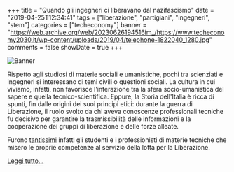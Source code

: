 +++
title = "Quando gli ingegneri ci liberavano dal nazifascismo"
date = "2019-04-25T12:34:41"
tags = ["liberazione", "partigiani", "ingegneri", "stem"]
categories = ["techeconomy"]
banner = "https://web.archive.org/web/20230626194516im_/https://www.techeconomy2030.it/wp-content/uploads/2019/04/telephone-1822040_1280.jpg"
comments = false
showDate = true
+++

![Banner](https://web.archive.org/web/20230626194516im_/https://www.techeconomy2030.it/wp-content/uploads/2019/04/telephone-1822040_1280.jpg)

Rispetto agli studiosi di materie sociali e umanistiche, pochi tra scienziati e
ingegneri si interessano di temi civili o questioni sociali. La cultura in cui viviamo, infatti,
non favorisce l'interazione tra la sfera socio-umanistica del sapere e
quella tecnico-scientifica. Eppure, la Storia dell'Italia è ricca di spunti, fin dalle
origini dei suoi principi etici: durante la guerra di Liberazione, il ruolo svolto da chi
aveva conoscenze professionali tecniche fu decisivo per garantire la trasmissibilità delle
informazioni e la cooperazione dei gruppi di liberazione e delle forze alleate.

Furono [tantissimi](http://www.anpi.it/donne-e-uomini/) infatti gli studenti e i
professionisti di materie tecniche che misero le proprie competenze al servizio della
lotta per la Liberazione.

[Leggi tutto...](https://web.archive.org/web/20230202085545/https://www.techeconomy2030.it/2019/04/25/quando-gli-ingegneri-combattevano-contro-il-nazifascismo/)

